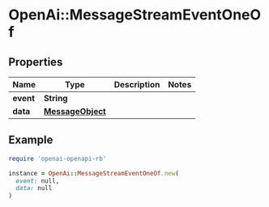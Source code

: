 # OpenAi::MessageStreamEventOneOf

## Properties

| Name | Type | Description | Notes |
| ---- | ---- | ----------- | ----- |
| **event** | **String** |  |  |
| **data** | [**MessageObject**](MessageObject.md) |  |  |

## Example

```ruby
require 'openai-openapi-rb'

instance = OpenAi::MessageStreamEventOneOf.new(
  event: null,
  data: null
)
```

